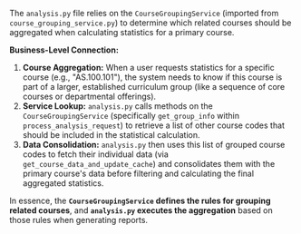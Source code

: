 The `analysis.py` file relies on the `CourseGroupingService` (imported from `course_grouping_service.py`) to determine which related courses should be aggregated when calculating statistics for a primary course.

**Business-Level Connection:**

1.  **Course Aggregation:** When a user requests statistics for a specific course (e.g., "AS.100.101"), the system needs to know if this course is part of a larger, established curriculum group (like a sequence of core courses or departmental offerings).
2.  **Service Lookup:** `analysis.py` calls methods on the `CourseGroupingService` (specifically `get_group_info` within `process_analysis_request`) to retrieve a list of other course codes that should be included in the statistical calculation.
3.  **Data Consolidation:** `analysis.py` then uses this list of grouped course codes to fetch their individual data (via `get_course_data_and_update_cache`) and consolidates them with the primary course's data before filtering and calculating the final aggregated statistics.

In essence, the **`CourseGroupingService` defines the rules for grouping related courses**, and **`analysis.py` executes the aggregation** based on those rules when generating reports.